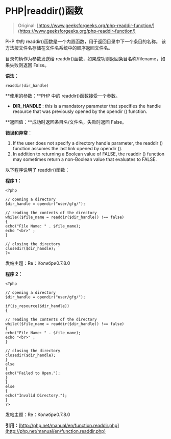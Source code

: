 # PHP|readdir()函数

> Original: [https://www.geeksforgeeks.org/php-readdir-function/](https://www.geeksforgeeks.org/php-readdir-function/)

PHP 中的 readdir()函数是一个内置函数，用于返回目录中下一个条目的名称。 该方法按文件名存储在文件名系统中的顺序返回文件名。

目录句柄作为参数发送给 readdir()函数，如果成功则返回条目名称/filename，如果失败则返回 False。

**语法：**

```
readdir(dir_handle)
```

**使用的参数：**PHP 中的 readdir()函数接受一个参数。

*   **DIR_HANDLE** : this is a mandatory parameter that specifies the handle resource that was previously opened by the opendir () function.

**返回值：**成功时返回条目名/文件名，失败时返回 False。

**错误和异常**：

1.  If the user does not specify a directory handle parameter, the readdir () function assumes the last link opened by opendir ().
2.  In addition to returning a Boolean value of FALSE, the readdir () function may sometimes return a non-Boolean value that evaluates to FALSE.

以下程序说明了 readdir()函数：

**程序 1：**

```
<?php

// opening a directory
$dir_handle = opendir("user/gfg/");

// reading the contents of the directory
while(($file_name = readdir($dir_handle)) !== false) 
{ 
echo("File Name: " . $file_name);
echo "<br>" ; 
}

// closing the directory
closedir($dir_handle);
?>
```

发帖主题：Re：Колибри0.7.8.0

**程序 2：**

```
<?php

// opening a directory
$dir_handle = opendir("user/gfg/");

if(is_resource($dir_handle)) 
{ 

// reading the contents of the directory
while(($file_name = readdir($dir_handle)) !== false) 
{ 
echo("File Name: " . $file_name);
echo "<br>" ; 
} 

// closing the directory
closedir($dir_handle);
} 
else
{
echo("Failed to Open.");
} 
} 
else 
{
echo("Invalid Directory.");
} 
?>
```

发帖主题：Re：Колибри0.7.8.0

**引用：**[http://php.net/manual/en/function.readdir.php](http://php.net/manual/en/function.readdir.php)
